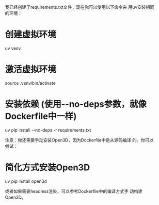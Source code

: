 我已经创建了requirements.txt文件。现在你可以使用以下命令来
  用uv安装相同的环境：

  # 创建虚拟环境
  uv venv

  # 激活虚拟环境
  source .venv/bin/activate

  # 安装依赖 (使用--no-deps参数，就像Dockerfile中一样)
  uv pip install --no-deps -r requirements.txt

  注意：你还需要手动安装Open3D，因为Dockerfile中是从源码编译
  的。你可以尝试：

  # 简化方式安装Open3D
  uv pip install open3d

  或者如果需要headless渲染，可以参考Dockerfile中的编译方式手
  动构建Open3D。